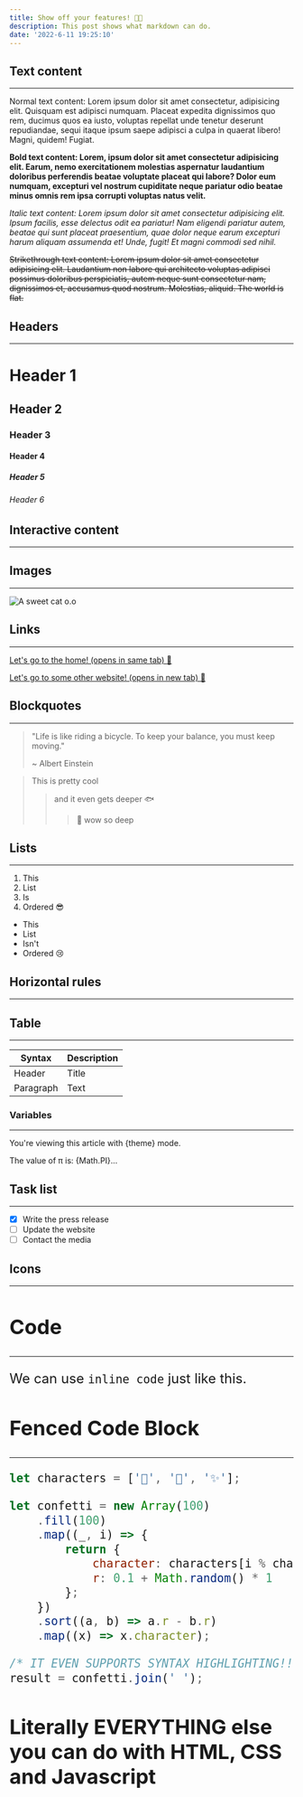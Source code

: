 ```yaml
---
title: Show off your features! 👩‍💻
description: This post shows what markdown can do.
date: '2022-6-11 19:25:10'
---
```


<script>
    import Icon from '@iconify/svelte'
    import {darkMode} from '$lib/global-store';
    import Counter from '$lib/components/Counter.svelte';
    import 'prism-themes/themes/prism-one-dark.css'

    let theme;
    $: theme = $darkMode ? 'dark' : 'light';
</script>

<style>
    .counter-wrapper {
        width:100%;
        max-width: 300px;
    }

    img {
        max-width: 100%;
    }

    .contains-task-list {
        list-style: none;
        padding: 0;
    }
</style>

## Text content

---

Normal text content: Lorem ipsum dolor sit amet consectetur, adipisicing elit. Quisquam est adipisci numquam. Placeat expedita dignissimos quo rem, ducimus quos ea iusto, voluptas repellat unde tenetur deserunt repudiandae, sequi itaque ipsum saepe adipisci a culpa in quaerat libero! Magni, quidem! Fugiat.

**Bold text content: Lorem, ipsum dolor sit amet consectetur adipisicing elit. Earum, nemo exercitationem molestias aspernatur laudantium doloribus perferendis beatae voluptate placeat qui labore? Dolor eum numquam, excepturi vel nostrum cupiditate neque pariatur odio beatae minus omnis rem ipsa corrupti voluptas natus velit.**

_Italic text content: Lorem ipsum dolor sit amet consectetur adipisicing elit. Ipsum facilis, esse delectus odit ea pariatur! Nam eligendi pariatur autem, beatae qui sunt placeat praesentium, quae dolor neque earum excepturi harum aliquam assumenda et! Unde, fugit! Et magni commodi sed nihil._

~~Strikethrough text content: Lorem ipsum dolor sit amet consectetur adipisicing elit. Laudantium non labore qui architecto voluptas adipisci possimus doloribus perspiciatis, autem neque sunt consectetur nam, dignissimos et, accusamus quod nostrum. Molestias, aliquid. The world is flat.~~

## Headers

---

# Header 1

## Header 2

### Header 3

#### Header 4

##### Header 5

###### Header 6

## Interactive content

---

<div class="counter-wrapper">
<Counter />
</div>

## Images

---

![A sweet cat o.o](/images/cat.webp)

## Links

---

[Let's go to the home! (opens in same tab) 🔗](/)

<a href="https://google.com" target="_blank">Let's go to some other website! (opens in new tab) 🔗</a>

## Blockquotes

---

> "Life is like riding a bicycle. To keep your balance, you must keep moving."
>
> ~ Albert Einstein

> This is pretty cool
>
> > and it even gets deeper 🐟
> >
> > > 🐳 wow so deep

## Lists

---

1. This
2. List
3. Is
4. Ordered 😎

- This
- List
- Isn't
- Ordered 😢

## Horizontal rules

---

## Table

---

| Syntax    | Description |
| --------- | ----------- |
| Header    | Title       |
| Paragraph | Text        |

### Variables

---

You're viewing this article with {theme} mode.

The value of π is: {Math.PI}...

## Task list

---

- [x] Write the press release
- [ ] Update the website
- [ ] Contact the media

## Icons

---

<Icon icon="material-symbols:work" style="font-size:24px;" />
<Icon icon="material-symbols:wifi-rounded" style="font-size:24px;" />
<Icon icon="material-symbols:vpn-lock" style="font-size:24px;" />

## Code

---

We can use `inline code` just like this.

## Fenced Code Block

---

```js
let characters = ['🥳', '🎉', '✨'];

let confetti = new Array(100)
	.fill(100)
	.map((_, i) => {
		return {
			character: characters[i % characters.length],
			r: 0.1 + Math.random() * 1
		};
	})
	.sort((a, b) => a.r - b.r)
	.map((x) => x.character);

/* IT EVEN SUPPORTS SYNTAX HIGHLIGHTING!!! */
result = confetti.join(' ');
```

## Literally EVERYTHING else you can do with HTML, CSS and Javascript
